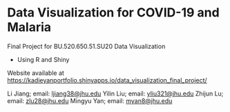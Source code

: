 # Data Visualization for COVID-19 and Malaria
Final Project for BU.520.650.51.SU20 Data Visualization
- Using R and Shiny

Website available at https://kadieyanportfolio.shinyapps.io/data_visualization_final_project/

Li Jiang; email: ljiang38@jhu.edu
Yilin Liu; email: yliu321@jhu.edu
Zhijun Lu; email: zlu28@jhu.edu
Mingyu Yan; email: myan8@jhu.edu
